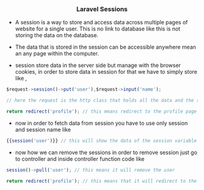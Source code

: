 ### <p align="center">Laravel Sessions</p>
- A session is a way to store and access data across multiple pages of website for a single user. This is no link to database like this is not storing the data on the database. 

- The data that is stored in the session can be accessible anywhere mean an any page within the computer.

- session store data in the server side but manage with the browser cookies, in order to store data in session for that we have to simply store like ,

```js
$request->session()->put('user'),$request->input('name');

// here the request is the http class that holds all the data and the session function is used to create a session and put mean the session should hold the data in this like here user and user is the session name through which we can access the data while input('name'); means store the input type name data in the user session

return redirect('profile'); // this means redirect to the profile page
```
- now in order to fetch data from session you have to use only session and session name like 
```js
{{session('user')}} // this will show the data of the session variable user  
```

- now how we can remove the sessions in order to remove session just go to controller and inside controller function code like

```js
session()->pull('user'); // this means it will remove the user

return redirect('profile'); // this means that it will redirect to the profile page than
```

